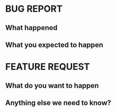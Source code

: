 <!-- This form is for bug reports and feature requests-->

<!-- If this is not a bug delete all text until FEATURE REQUEST, thanks you!-->
# BUG REPORT


## What happened
<!--Include screenshots when possible-->
<!--Include how to reproduce it if possible-->


## What you expected to happen


<!-- If this is not a feature request delete all from now until the end, thanks you!-->
# FEATURE REQUEST

## What do you want to happen

## Anything else we need to know?
<!-- Do you want to add anything else? We :heart: to hear your opinions!-->
